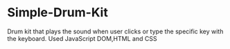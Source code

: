 # Simple-Drum-Kit
Drum kit that plays the sound when user clicks or type the specific key with the keyboard. Used JavaScript DOM,HTML and CSS
